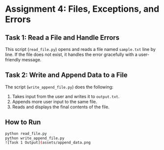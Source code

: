 # Assignment 4: Files, Exceptions, and Errors

## Task 1: Read a File and Handle Errors

This script (`read_file.py`) opens and reads a file named `sample.txt` line by line.
If the file does not exist, it handles the error gracefully with a user-friendly message.

## Task 2: Write and Append Data to a File

The script (`write_append_file.py`) does the following:
1. Takes input from the user and writes it to `output.txt`.
2. Appends more user input to the same file.
3. Reads and displays the final contents of the file.

## How to Run

```bash
python read_file.py
python write_append_file.py
![Task 1 Output](assets/append_data.png
